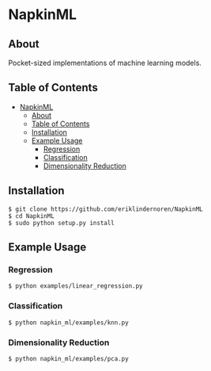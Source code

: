 # NapkinML

## About
Pocket-sized implementations of machine learning models.

## Table of Contents
- [NapkinML](#napkinml)
  * [About](#about)
  * [Table of Contents](#table-of-contents)
  * [Installation](#installation)
  * [Example Usage](#example-usage)
    + [Regression](#regression)
    + [Classification](#classification)
    + [Dimensionality Reduction](#density-based-clustering)

## Installation
    $ git clone https://github.com/eriklindernoren/NapkinML
    $ cd NapkinML
    $ sudo python setup.py install

## Example Usage
### Regression
    $ python examples/linear_regression.py

### Classification
    $ python napkin_ml/examples/knn.py

### Dimensionality Reduction
    $ python napkin_ml/examples/pca.py
